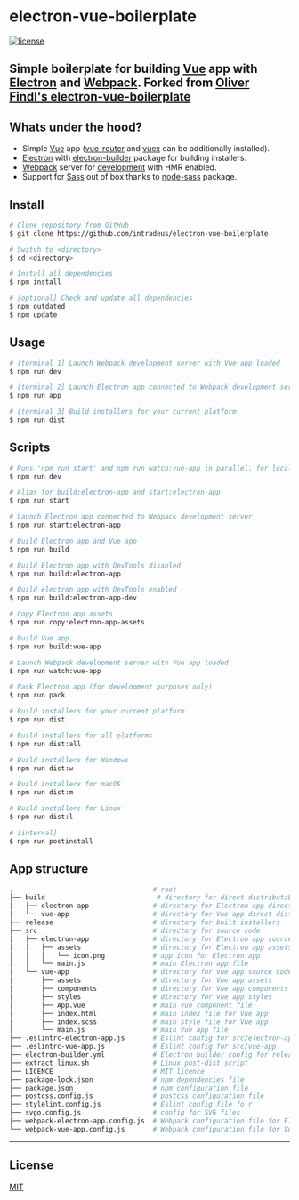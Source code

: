 
# electron-vue-boilerplate

[![license](https://img.shields.io/github/license/intradeus/electron-vue-boilerplate.svg?style=flat)][mit]

Simple boilerplate for building [Vue](https://github.com/vuejs/vue) app with [Electron](https://github.com/electron/electron) and [Webpack](https://github.com/webpack/webpack).
Forked from [Oliver Findl's electron-vue-boilerplate](https://github.com/oliverfindl/electron-vue-boilerplate)
---

## Whats under the hood?

- Simple [Vue](https://github.com/vuejs/vue) app ([vue-router](https://github.com/vuejs/vue-router) and [vuex](https://github.com/vuejs/vuex) can be additionally installed).
- [Electron](https://github.com/electron/electron) with [electron-builder](https://github.com/electron-userland/electron-builder) package for building installers.
- [Webpack](https://github.com/webpack/webpack) server for [development](https://github.com/webpack/webpack-dev-server) with HMR enabled.
- Support for [Sass](https://github.com/sass/sass) out of box thanks to [node-sass](https://github.com/sass/node-sass) package.

## Install

```bash
# Clone repository from GitHub 
$ git clone https://github.com/intradeus/electron-vue-boilerplate

# Switch to <directory>
$ cd <directory>

# Install all dependencies
$ npm install

# [optional] Check and update all dependencies
$ npm outdated
$ npm update
```

## Usage

``` bash
# [terminal 1] Launch Webpack development server with Vue app loaded
$ npm run dev

# [terminal 2] Launch Electron app connected to Webpack development server
$ npm run app

# [terminal 3] Build installers for your current platform
$ npm run dist
```

## Scripts

```bash
# Runs 'npm run start' and npm run watch:vue-app in parallel, for local development.
$ npm run dev

# Alias for build:electron-app and start:electron-app
$ npm run start

# Launch Electron app connected to Webpack development server
$ npm run start:electron-app

# Build Electron app and Vue app
$ npm run build

# Build Electron app with DevTools disabled
$ npm run build:electron-app

# Build electron app with DevTools enabled
$ npm run build:electron-app-dev

# Copy Electron app assets
$ npm run copy:electron-app-assets

# Build Vue app
$ npm run build:vue-app

# Launch Webpack development server with Vue app loaded
$ npm run watch:vue-app

# Pack Electron app (for development purposes only)
$ npm run pack

# Build installers for your current platform
$ npm run dist

# Build installers for all platforms
$ npm run dist:all

# Build installers for Windows
$ npm run dist:w

# Build installers for macOS
$ npm run dist:m

# Build installers for Linux
$ npm run dist:l

# [internal]
$ npm run postinstall
```

## App structure

```bash
.                                   # root
├── build                            # directory for direct distributables
│   ├── electron-app                # directory for Electron app direct distributables
│   └── vue-app                     # directory for Vue app direct distributables
├── release                         # directory for built installers
├── src                             # directory for source code
│   ├── electron-app                # directory for Electron app source code
│   │   ├── assets                  # directory for Electron app assets
│   │   │   └── icon.png            # app icon for Electron app
│   │   └── main.js                 # main Electron app file
│   └── vue-app                     # directory for Vue app source code
│       ├── assets                  # directory for Vue app assets
│       ├── components              # directory for Vue app components
│       ├── styles                  # directory for Vue app styles
│       ├── App.vue                 # main Vue component file
│       ├── index.html              # main index file for Vue app
│       ├── index.scss              # main style file for Vue app
│       └── main.js                 # main Vue app file
├── .eslintrc-electron-app.js       # Eslint config for src/electron-app
├── .eslintrc-vue-app.js            # Eslint config for src/vue-app
├── electron-builder.yml            # Electron builder config for releases
├── extract_linux.sh                # Linux post-dist script
├── LICENCE                         # MIT licence
├── package-lock.json               # npm dependencies file
├── package.json                    # npm configuration file
├── postcss.config.js               # postcss configuration file
├── stylelint.config.js             # Eslint config file fo r
├── svgo.config.js                  # config for SVG files
├── webpack-electron-app.config.js  # Webpack configuration file for Electron app
└── webpack-vue-app.config.js       # Webpack configuration file for Vue app
```

---

## License

[MIT][mit]

[mit]: https://opensource.org/licenses/MIT
